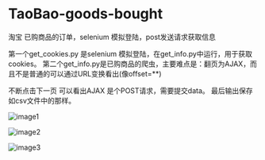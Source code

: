 # TaoBao-goods-bought
淘宝 已购商品的订单，selenium 模拟登陆，post发送请求获取信息


第一个get_cookies.py 是selenium 模拟登陆，在get_info.py中运行，用于获取cookies。
第二个get_info.py是已购商品的爬虫，主要难点是：翻页为AJAX，而且不是普通的可以通过URL变换看出(像offset=**)


不断点击下一页 可以看出AJAX 是个POST请求，需要提交data。
最后输出保存如csv文件中的那样。

![image1](https://raw.githubusercontent.com/zhouzheru/TaoBao-goods-bought/master/1.jpg)



![image2](https://raw.githubusercontent.com/zhouzheru/TaoBao-goods-bought/master/2.jpg)


![image3](https://raw.githubusercontent.com/zhouzheru/TaoBao-goods-bought/master/3.jpg)
